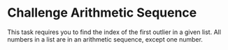 <h1> Challenge Arithmetic Sequence </h1>

<p>This task requires you to find the index of the first outlier in a given list. All numbers in a list are in an arithmetic sequence, except one number.</p>


